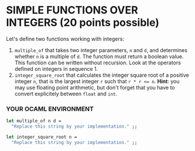 # SIMPLE FUNCTIONS OVER INTEGERS  (20 points possible)
Let's define two functions working with integers:

1. `multiple_of` that takes two integer parameters, `n` and `d`, and determines whether `n` is a multiple of `d`. The function must return a boolean value. This function can be written without recursion. Look at the operators defined on integers in sequence 1.
2. `integer_square_root` that calculates the integer square root of a positive integer `n`, that is the largest integer `r` such that `r * r <= n`. **Hint**: you may use floating point arithmetic, but don't forget that you have to convert explicitely between `float` and `int`.

### YOUR OCAML ENVIRONMENT
```ocaml
let multiple_of n d =
  "Replace this string by your implementation." ;;

let integer_square_root n =
  "Replace this string by your implementation." ;;
```
